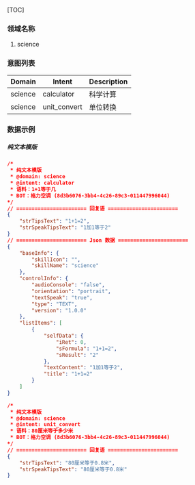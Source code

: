 [TOC]

### 领域名称
1. science

### 意图列表

| Domain    | Intent            | Description                         |
| ----------| ----------------- | ----------------------------------- |
| science   | calculator        | 科学计算                             |
| science   | unit_convert      | 单位转换                             |

### 数据示例
##### 纯文本模版

```json
/*
 * 纯文本模版
 * @domain: science
 * @intent: calculator
 * 语料：1+1等于几
 * BOT：格力空调 (8d3b6076-3bb4-4c26-89c3-011447996044)
*/ 
// ======================= 回复语 =======================
{
	"strTipsText": "1+1=2",
	"strSpeakTipsText": "1加1等于2"
}
// ======================= Json 数据 =======================
{
    "baseInfo": {
        "skillIcon": "", 
        "skillName": "science"
    }, 
    "controlInfo": {
        "audioConsole": "false", 
        "orientation": "portrait", 
        "textSpeak": "true", 
        "type": "TEXT", 
        "version": "1.0.0"
    }, 
    "listItems": [
        {
            "selfData": {
                "iRet": 0, 
                "sFormula": "1+1=2", 
                "sResult": "2"
            }, 
            "textContent": "1加1等于2", 
            "title": "1+1=2"
        }
    ]
}

/*
 * 纯文本模版
 * @domain: science
 * @intent: unit_convert
 * 语料：80厘米等于多少米
 * BOT：格力空调 (8d3b6076-3bb4-4c26-89c3-011447996044)
*/ 
// ======================= 回复语 =======================
{
	"strTipsText": "80厘米等于0.8米",
	"strSpeakTipsText": "80厘米等于0.8米"
}
```